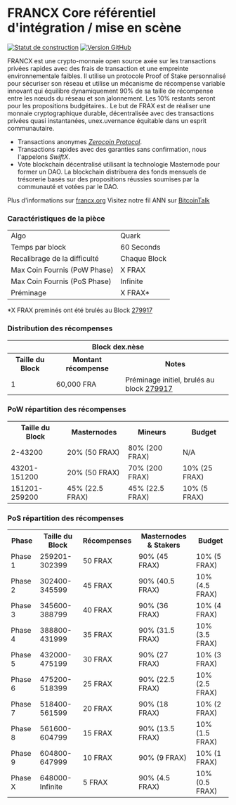 FRANCX Core référentiel d'intégration / mise en scène
=====================================

[![Statut de construction](https://travis-ci.org/FRAX-Project/FRAX.svg?branch=master)](https://travis-ci.org/FRANCX-Project/FRANCX) [![Version GitHub](https://badge.fury.io/gh/FRANCX-Project%2FFRAX.svg)](https://badge.fury.io/gh/FRANCX-Project%2FFRAX)

FRANCX est une crypto-monnaie open source axée sur les transactions privées rapides avec des frais de transaction et une empreinte environnementale faibles. Il utilise un protocole Proof of Stake personnalisé pour sécuriser son réseau et utilise un mécanisme de récompense variable innovant qui équilibre dynamiquement 90% de sa taille de récompense entre les nœuds du réseau et son jalonnement. Les 10% restants seront pour les propositions budgétaires.. Le but de FRAX est de réaliser une monnaie cryptographique durable, décentralisée avec des transactions privées quasi instantanées, unex.uvernance équitable dans un esprit communautaire.
- Transactions anonymes [_Zerocoin Protocol_](http://www.francx.org/zfra).
- Transactions rapides avec des garanties sans confirmation, nous l'appelons _SwiftX_.
- Vote blockchain décentralisé utilisant la technologie Masternode pour former un DAO.  La blockchain distribuera des fonds mensuels de trésorerie basés sur des propositions réussies soumises par la communauté et votées par le DAO.

Plus d'informations sur [francx.org](http://www.francx.org) Visitez notre fil ANN sur [BitcoinTalk](http://www.bitcointalk.org/index.php?topic=1262920)

### Caractéristiques de la pièce
<table>
<tr><td>Algo</td><td>Quark</td></tr>
<tr><td>Temps par block</td><td>60 Seconds</td></tr>
<tr><td>Recalibrage de la difficulté</td><td>Chaque Block</td></tr>
<tr><td>Max Coin Fournis (PoW Phase)</td><td>X FRAX</td></tr>
<tr><td>Max Coin Fournis (PoS Phase)</td><td>Infinite</td></tr>
<tr><td>Préminage</td><td>X FRAX*</td></tr>
</table>

*X FRAX preminés ont été brulés au Block [279917](http://www.presstab.pw/phpexplorer/FRANCX/block.php?blockhash=206d9cfe859798a0b0898ab00d7300be94de0f5469bb446cecb41c3e173a57e0)

### Distribution des récompenses

<table>
<th colspan=4>Block dex.nèse</th>
<tr><th>Taille du Block</th><th>Montant récompense</th><th>Notes</th></tr>
<tr><td>1</td><td>60,000 FRA</td><td>Préminage initiel, brulés au block <a href="http://www.presstab.pw/phpexplorer/FRANCX/block.php?blockhash=206d9cfe859798a0b0898ab00d7300be94de0f5469bb446cecb41c3e173a57e0">279917</a></td></tr>
</table>

### PoW répartition des récompenses

<table>
<th>Taille du Block</th><th>Masternodes</th><th>Mineurs</th><th>Budget</th>
<tr><td>2-43200</td><td>20% (50 FRAX)</td><td>80% (200 FRAX)</td><td>N/A</td></tr>
<tr><td>43201-151200</td><td>20% (50 FRAX)</td><td>70% (200 FRAX)</td><td>10% (25 FRAX)</td></tr>
<tr><td>151201-259200</td><td>45% (22.5 FRAX)</td><td>45% (22.5 FRAX)</td><td>10% (5 FRAX)</td></tr>
</table>

### PoS répartition des récompenses

<table>
<th>Phase</th><th>Taille du Block</th><th>Récompenses</th><th>Masternodes & Stakers</th><th>Budget</th>
<tr><td>Phase 1</td><td>259201-302399</td><td>50 FRAX</td><td>90% (45 FRAX)</td><td>10% (5 FRAX)</td></tr>
<tr><td>Phase 2</td><td>302400-345599</td><td>45 FRAX</td><td>90% (40.5 FRAX)</td><td>10% (4.5 FRAX)</td></tr>
<tr><td>Phase 3</td><td>345600-388799</td><td>40 FRAX</td><td>90% (36 FRAX)</td><td>10% (4 FRAX)</td></tr>
<tr><td>Phase 4</td><td>388800-431999</td><td>35 FRAX</td><td>90% (31.5 FRAX)</td><td>10% (3.5 FRAX)</td></tr>
<tr><td>Phase 5</td><td>432000-475199</td><td>30 FRAX</td><td>90% (27 FRAX)</td><td>10% (3 FRAX)</td></tr>
<tr><td>Phase 6</td><td>475200-518399</td><td>25 FRAX</td><td>90% (22.5 FRAX)</td><td>10% (2.5 FRAX)</td></tr>
<tr><td>Phase 7</td><td>518400-561599</td><td>20 FRAX</td><td>90% (18 FRAX)</td><td>10% (2 FRAX)</td></tr>
<tr><td>Phase 8</td><td>561600-604799</td><td>15 FRAX</td><td>90% (13.5 FRAX)</td><td>10% (1.5 FRAX)</td></tr>
<tr><td>Phase 9</td><td>604800-647999</td><td>10 FRAX</td><td>90% (9 FRAX)</td><td>10% (1 FRAX)</td></tr>
<tr><td>Phase X</td><td>648000-Infinite</td><td>5 FRAX</td><td>90% (4.5 FRAX)</td><td>10% (0.5 FRAX)</td></tr>
</table>
